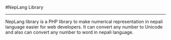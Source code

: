 #NepLang Library
________________

NepLang library is a PHP library to make numerical representation in nepali language easier for web developers. It can convert any number to Unicode and also can convert any number to word in nepali language.
